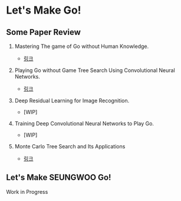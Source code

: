 ﻿# Let's Make Go!

## Some Paper Review

1. Mastering The game of Go without Human Knowledge.
	
	- [링크](https://github.com/jaeseung172/deepmind_paper_review/blob/680eb0dfe0b98388be950f3cc4bcecc23c621e64/Mastering_The_game_of_Go_Without_Human_Knowledge.md)

2. Playing Go without Game Tree Search Using Convolutional Neural Networks.

	- [링크](https://github.com/jaeseung172/deepmind_paper_review/blob/680eb0dfe0b98388be950f3cc4bcecc23c621e64/Playing_Go_Without_Game_Tree_Search_Using_Convolutional_Neural_Network.md)

3. Deep Residual Learning for Image Recognition.

	- [WIP]

4. Training Deep Convolutional Neural Networks to Play Go.

	- [WIP]

5. Monte Carlo Tree Search and Its Applications

	- [링크](https://github.com/jaeseung172/deepmind_paper_review/blob/680eb0dfe0b98388be950f3cc4bcecc23c621e64/Monte%20Carlo%20Tree%20Simulation.md)

## Let's Make SEUNGWOO Go!

Work in Progress
